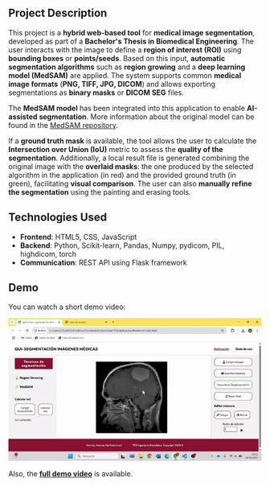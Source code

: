 ## Project Description

This project is a **hybrid web-based tool** for **medical image segmentation**, developed as part of a **Bachelor's Thesis in Biomedical Engineering**. The user interacts with the image to define a **region of interest (ROI)** using **bounding boxes** or **points/seeds**. Based on this input, **automatic segmentation algorithms** such as **region growing** and a **deep learning model (MedSAM)** are applied. The system supports common **medical image formats** (**PNG, TIFF, JPG, DICOM**) and allows exporting segmentations as **binary masks** or **DICOM SEG** files.

The **MedSAM model** has been integrated into this application to enable **AI-assisted segmentation**. More information about the original model can be found in the [MedSAM repository](https://github.com/bowang-lab/MedSAM). 

If a **ground truth mask** is available, the tool allows the user to calculate the **Intersection over Union (IoU)** metric to assess the **quality of the segmentation**. Additionally, a local result file is generated combining the original image with the **overlaid masks**: the one produced by the selected algorithm in the application (in red) and the provided ground truth (in green), facilitating **visual comparison**. The user can also **manually refine the segmentation** using the painting and erasing tools.

## Technologies Used

- **Frontend**: HTML5, CSS, JavaScript  
- **Backend**: Python, Scikit-learn, Pandas, Numpy, pydicom, PIL, highdicom, torch  
- **Communication**: REST API using Flask framework

## Demo

You can watch a short demo video:

![Demo of the application](demoTFG.gif)

Also, the [**full demo video**](https://drive.google.com/file/d/1LPyrdAs4ONOdYb40uPEIfmKPBH8K31Gx/view?usp=sharing) is available.

